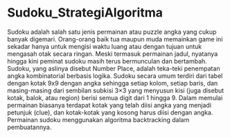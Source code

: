 # Sudoku_StrategiAlgoritma
Sudoku adalah salah satu jenis permainan atau puzzle angka yang cukup banyak digemari. Orang-orang baik tua maupun muda memainkan game ini sekadar hanya untuk mengisi waktu luang atau dengan tujuan untuk mengasah otak secara ringan. Meski termasuk permainan jadul, nyatanya hingga kini peminat sudoku masih terus bermunculan dan bertambah. Sudoku, yang aslinya disebut Number Place, adalah teka-teki penempatan angka kombinatorial berbasis logika. Sudoku secara umum terdiri dari tabel dengan kotak 9x9 dengan angka sehingga setiap kolom, setiap baris, dan masing-masing dari sembilan subkisi 3×3 yang menyusun kisi (juga disebut kotak, balok, atau region) berisi semua digit dari 1 hingga 9. Dalam memulai permainan biasanya terdapat kotak yang telah diisi angka yang menjadi petunjuk (clue), dan kotak-kotak yang kosong harus diisi dengan angka. Permainan sudoku menggunakan algoritma backtracking dalam pembuatannya.
